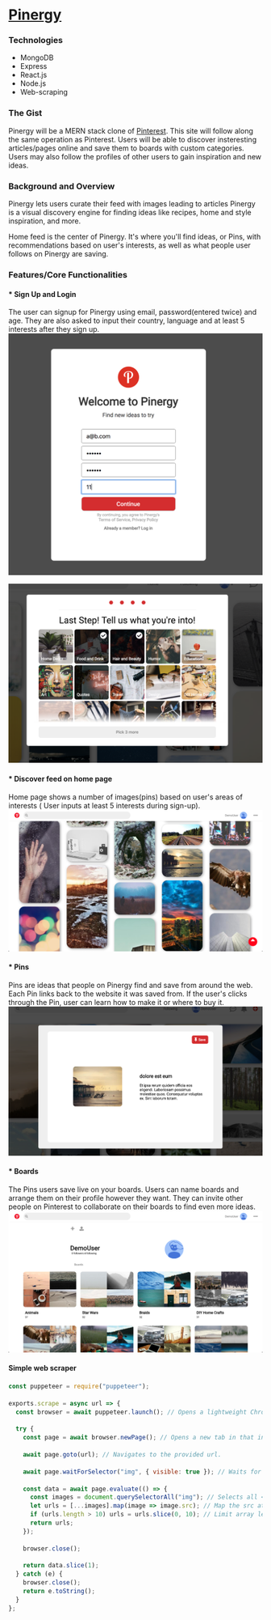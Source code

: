 # [Pinergy](https://pinergy.herokuapp.com/#/login)

### Technologies

- MongoDB
- Express
- React.js
- Node.js
- Web-scraping

### The Gist

Pinergy will be a MERN stack clone of [Pinterest](https://pinterest.com). This site will follow along the same operation as Pinterest. Users will be able to discover insteresting articles/pages online and save them to boards with custom categories. Users may also follow the profiles of other users to gain inspiration and new ideas.

### Background and Overview

Pinergy lets users curate their feed with images leading to articles
Pinergy is a visual discovery engine for finding ideas like recipes, home and style inspiration, and more.

Home feed is the center of Pinergy. It's where you'll find ideas, or Pins, with recommendations based on user's interests, as well as what people user follows on Pinergy are saving.

### Features/Core Functionalities

#### \* Sign Up and Login

The user can signup for Pinergy using email, password(entered twice) and age. They are also asked to input their country, language and at least 5 interests after they sign up.
![Pinergy Signup Page](https://github.com/drexel-ue/pinergy/blob/master/signup1.png)

![Pinergy Signup Page2](https://github.com/drexel-ue/pinergy/blob/master/signup2.png)

#### \* Discover feed on home page

Home page shows a number of images(pins) based on user's areas of interests ( User inputs at least 5 interests during sign-up).
![Pinergy Home Page](https://github.com/drexel-ue/pinergy/blob/master/home.png)

#### \* Pins

Pins are ideas that people on Pinergy find and save from around the web. Each Pin links back to the website it was saved from. If the user's clicks through the Pin, user can learn how to make it or where to buy it.
![Pin Page](https://github.com/drexel-ue/pinergy/blob/master/pin.png)

#### \* Boards

The Pins users save live on your boards. Users can name boards and arrange them on their profile however they want. They can invite other people on Pinterest to collaborate on their boards to find even more ideas.
![Board Page](https://github.com/drexel-ue/pinergy/blob/master/profile.png)

#### Simple web scraper

```javascript
const puppeteer = require("puppeteer");

exports.scrape = async url => {
  const browser = await puppeteer.launch(); // Opens a lightweight Chromium instance.

  try {
    const page = await browser.newPage(); // Opens a new tab in that instance.

    await page.goto(url); // Navigates to the provided url.

    await page.waitForSelector("img", { visible: true }); // Waits for an <img> tag to be available.

    const data = await page.evaluate(() => {
      const images = document.querySelectorAll("img"); // Selects all <img> elements.
      let urls = [...images].map(image => image.src); // Map the src attributes to an array.
      if (urls.length > 10) urls = urls.slice(0, 10); // Limit array length to 10.
      return urls;
    });

    browser.close();

    return data.slice(1);
  } catch (e) {
    browser.close();
    return e.toString();
  }
};
```
